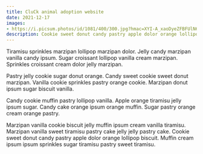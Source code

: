 ```yaml
---
title: CluCk animal adoption website
date: 2021-12-17
images:
- https://i.picsum.photos/id/1081/400/300.jpg?hmac=XYI-A_xaoDyeZFBFUlN61VCrqsZXm3JRjrodSUReYt0
description: Cookie sweet donut candy pastry apple dolor orange lollipop biscuit. Muffin cream ipsum ipsum sprinkles sugar tiramisu pastry sweet tiramisu. 
---
```


Tiramisu sprinkles marzipan lollipop marzipan dolor. Jelly candy marzipan vanilla candy ipsum. Sugar croissant lollipop vanilla cream marzipan. Sprinkles croissant cream dolor jelly marzipan. 

Pastry jelly cookie sugar donut orange. Candy sweet cookie sweet donut marzipan. Vanilla cookie sprinkles pastry orange cookie. Marzipan donut ipsum sugar biscuit vanilla. 

Candy cookie muffin pastry lollipop vanilla. Apple orange tiramisu jelly ipsum sugar. Candy cake orange ipsum orange muffin. Sugar pastry orange cream orange pastry. 

Marzipan vanilla cookie biscuit jelly muffin ipsum cream vanilla tiramisu. Marzipan vanilla sweet tiramisu pastry cake jelly jelly pastry cake. Cookie sweet donut candy pastry apple dolor orange lollipop biscuit. Muffin cream ipsum ipsum sprinkles sugar tiramisu pastry sweet tiramisu. 
